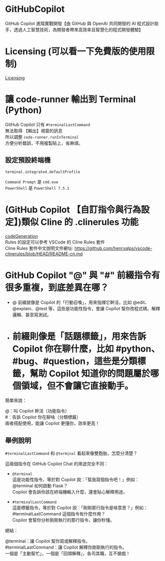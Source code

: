 # GitHubCopilot
GitHub Copilot 進階實戰開發【由 GitHub 與 OpenAI 共同開發的 AI 程式設計助手，透過人工智慧技術，為開發者帶來高效率且智慧化的程式開發體驗】  

# Licensing (可以看一下免費版的使用限制)
[Licensing](./docs/Licensing.md)  

# 讓 code-runner 輸出到 Terminal (Python)
GitHub Copilot 只有 `#terminalLastCommand`  
無法取得 【輸出】視窗的訊息  
所以調整 `code-runner.runInTerminal`  
方便分析錯誤，不用複製貼上，省麻煩。  

## 設定預設終端機
```shell
terminal.integrated.defaultProfile
```
`Command Prompt` 是 `cmd.exe`  
`PowerShell` 是 `PowerShell 7.5.1`  

# (GitHub Copilot 【自訂指令與行為設定】)類似 Cline 的 .clinerules 功能
[codeGeneration](./docs/codeGeneration.md)  
Rules 的設定可以參考 VSCode 的 Cline Rules 套件  
Cline Rules 套件中文說明文件網址: https://github.com/henryalps/vscode-clinerules/blob/HEAD/README-cn.md  

# GitHub Copilot "@" 與 "#" 前綴指令有很多重複，到底差異在哪？
- @ 前綴就像是 Copilot 的「行動召喚」，用來指揮它幹活，比如 @edit、@explain、@test 等，這些是功能性指令，會讓 Copilot 幫你改程式碼、解釋邏輯、甚至寫測試。

- # 前綴則像是「話題標籤」，用來告訴 Copilot 你在聊什麼，比如 #python、#bug、#question，這些是分類標籤，幫助 Copilot 知道你的問題屬於哪個領域，但不會讓它直接動手。

簡單來說：

@：叫 Copilot 幹活（功能指令）  
#：告訴 Copilot 你在聊啥（分類標籤）  
兩者搭配使用，能讓 Copilot 更懂你，效率更高！

## 舉例說明
`#terminalLastCommand` 和 `@terminal` 看起來像雙胞胎，怎麼分清楚？

這兩個指令在 GitHub Copilot Chat 的用途完全不同：

- `@terminal`  
這是功能性指令，等於對 Copilot 說：「幫我寫個指令吧！」例如：  
@terminal 如何啟動 Flask？  
Copilot 會告訴你該在終端機輸入什麼，還會貼心解釋用途。

- `#terminalLastCommand`  
這是標籤指令，等於對 Copilot 說：「剛剛那行指令是啥意思？」例如：  
#terminalLastCommand 這個指令有什麼作用？  
Copilot 會幫你分析剛剛執行的那行指令，讓你秒懂。

總結：

@terminal：讓 Copilot 幫你寫或解釋指令。  
#terminalLastCommand：讓 Copilot 解釋你剛剛執行的指令。  
一個是「主動幫忙」，一個是「回頭解釋」，各司其職，互不搶戲！